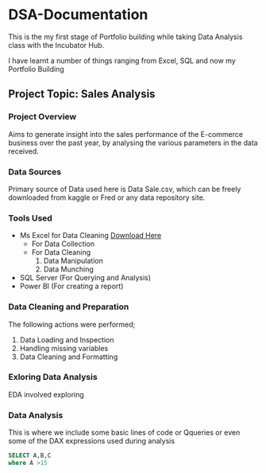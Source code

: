 # DSA-Documentation

This is the my first stage of Portfolio building while taking Data Analysis class with the Incubator Hub.

I have learnt a number of things ranging from Excel, SQL and now my Portfolio Building

## Project Topic: Sales Analysis

### Project Overview
Aims to generate insight into the sales performance of the E-commerce business over the past year, by analysing 
the various parameters in the data received.

### Data Sources
Primary source of Data used here is Data Sale.csv, which can be freely downloaded from kaggle or Fred
or any data repository site.

### Tools Used
- Ms Excel for Data Cleaning [Download Here](https://www.microsoft.com)
    - For Data Collection
    - For Data Cleaning
      1. Data Manipulation
      2. Data Munching
- SQL Server (For Querying and Analysis)
- Power BI (For creating a report)

### Data Cleaning and Preparation
The following actions were performed;
1. Data Loading and Inspection
2. Handling missing variables
3. Data Cleaning and Formatting

### Exloring Data Analysis
EDA involved exploring 

### Data Analysis
This is where we include some basic lines of code or Qqueries or even some of the DAX expressions used during analysis

``` SQL
SELECT A,B,C
where A >15
```
   
